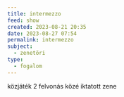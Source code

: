 ```yaml
---
title: intermezzo
feed: show
created: 2023-08-21 20:35
date: 2023-08-27 07:54
permalink: intermezzo
subject:
  - zenetöri
type:
  - fogalom
---
```


közjáték
2 felvonás közé iktatott zene
